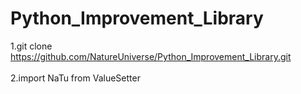 # Python_Improvement_Library

1.git clone https://github.com/NatureUniverse/Python_Improvement_Library.git<br/><br/>
2.import NaTu from ValueSetter<br/>

